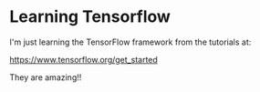 # Learning Tensorflow

I'm just learning the TensorFlow framework from the tutorials at: 

https://www.tensorflow.org/get_started

They are amazing!!
